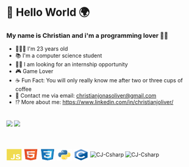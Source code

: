 # 👋 Hello World 🌍

### My name is Christian and i'm a programming lover 👨‍💻

- 👨🏽‍💻 I'm 23 years old
- 📚 I'm a computer science student 
- 🐱‍💻 I am looking for an internship opportunity
- 🎮 Game Lover
- ☕ Fun Fact: You will only really know me after two or three cups of coffee 
- 📩 Contact me via email: christianjonasoliver@gmail.com
- ⁉ More about me: https://www.linkedin.com/in/christianjoliver/

#
<!--- STATS -->

<div>
  <img height = "180em" src = "https://github-readme-stats.vercel.app/api?username=christianjoliver&show_icons=true&theme=radical"/>
  <img height = "180em" src = "https://github-readme-stats.vercel.app/api/top-langs/?username=christianjoliver&layout=compact&theme=radical&langs_count=8"/>
</div>

#
<!--- TECHNOLOGIES -->

<div style="display: inline_block"><br>
  <img align="center" alt="CJ-Js" height="30" width="40" src="https://raw.githubusercontent.com/devicons/devicon/master/icons/javascript/javascript-plain.svg">
  <img align="center" alt="CJ-HTML" height="30" width="40" src="https://raw.githubusercontent.com/devicons/devicon/master/icons/html5/html5-original.svg">
  <img align="center" alt="CJ-CSS" height="30" width="40" src="https://raw.githubusercontent.com/devicons/devicon/master/icons/css3/css3-original.svg">
  <img align="center" alt="CJ-Python" height="30" width="40" src="https://raw.githubusercontent.com/devicons/devicon/master/icons/python/python-original.svg">
  <img align="center" alt="CJ-Csharp" height="30" width="40" src="https://raw.githubusercontent.com/devicons/devicon/master/icons/c/c-original.svg">
  <img align="center" alt="CJ-Csharp" height="30" width="40" src="https://cdn.jsdelivr.net/gh/devicons/devicon/icons/docker/docker-original-wordmark.svg" />
  <img align="center" alt="CJ-Csharp" height="30" width="40" src="https://cdn.jsdelivr.net/gh/devicons/devicon/icons/cplusplus/cplusplus-original.svg" />
  
</div>

#


